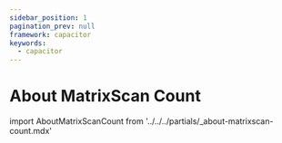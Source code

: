 ```yaml
---
sidebar_position: 1
pagination_prev: null
framework: capacitor
keywords:
  - capacitor
---
```


# About MatrixScan Count

import AboutMatrixScanCount from '../../../partials/_about-matrixscan-count.mdx'

<AboutMatrixScanCount />
